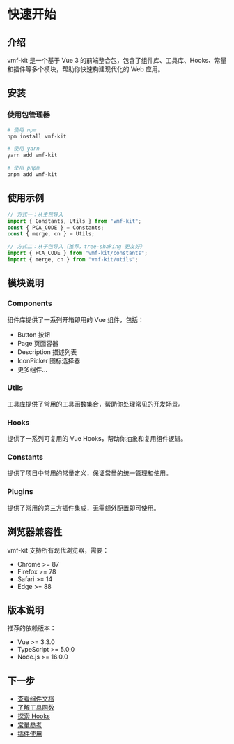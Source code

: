 # 快速开始

## 介绍

vmf-kit 是一个基于 Vue 3 的前端整合包，包含了组件库、工具库、Hooks、常量和插件等多个模块，帮助你快速构建现代化的 Web 应用。

## 安装

### 使用包管理器

```bash
# 使用 npm
npm install vmf-kit

# 使用 yarn
yarn add vmf-kit

# 使用 pnpm
pnpm add vmf-kit
```

## 使用示例

```typescript
// 方式一：从主包导入
import { Constants, Utils } from "vmf-kit";
const { PCA_CODE } = Constants;
const { merge, cn } = Utils;

// 方式二：从子包导入（推荐，tree-shaking 更友好）
import { PCA_CODE } from "vmf-kit/constants";
import { merge, cn } from "vmf-kit/utils";
```

## 模块说明

### Components

组件库提供了一系列开箱即用的 Vue 组件，包括：

- Button 按钮
- Page 页面容器
- Description 描述列表
- IconPicker 图标选择器
- 更多组件...

### Utils

工具库提供了常用的工具函数集合，帮助你处理常见的开发场景。

### Hooks

提供了一系列可复用的 Vue Hooks，帮助你抽象和复用组件逻辑。

### Constants

提供了项目中常用的常量定义，保证常量的统一管理和使用。

### Plugins

提供了常用的第三方插件集成，无需额外配置即可使用。

## 浏览器兼容性

vmf-kit 支持所有现代浏览器，需要：

- Chrome >= 87
- Firefox >= 78
- Safari >= 14
- Edge >= 88

## 版本说明

推荐的依赖版本：

- Vue >= 3.3.0
- TypeScript >= 5.0.0
- Node.js >= 16.0.0

## 下一步

- [查看组件文档](/components/)
- [了解工具函数](/utils/)
- [探索 Hooks](/hooks/)
- [常量参考](/constants/)
- [插件使用](/plugins/)

```

```
